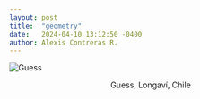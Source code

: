 ```yaml
---
layout: post
title:  "geometry"
date:   2024-04-10 13:12:50 -0400
author: Alexis Contreras R.
---
```


![Guess](/photography/assets/images/geometry/photo1.jpg)
<center>Guess, Longaví, Chile</center>

